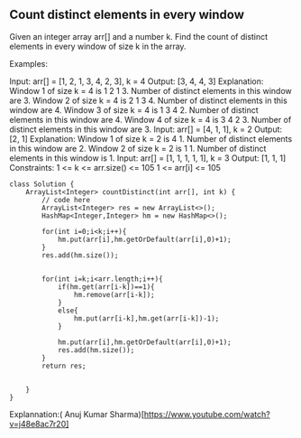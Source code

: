 ## Count distinct elements in every window

Given an integer array arr[] and a number k. Find the count of distinct elements in every window of size k in the array.

Examples:

Input: arr[] = [1, 2, 1, 3, 4, 2, 3], k = 4
Output:  [3, 4, 4, 3]
Explanation: Window 1 of size k = 4 is 1 2 1 3. Number of distinct elements in this window are 3. 
Window 2 of size k = 4 is 2 1 3 4. Number of distinct elements in this window are 4.
Window 3 of size k = 4 is 1 3 4 2. Number of distinct elements in this window are 4.
Window 4 of size k = 4 is 3 4 2 3. Number of distinct elements in this window are 3.
Input: arr[] = [4, 1, 1], k = 2
Output: [2, 1]
Explanation: Window 1 of size k = 2 is 4 1. Number of distinct elements in this window are 2. 
Window 2 of size k = 2 is 1 1. Number of distinct elements in this window is 1. 
Input: arr[] = [1, 1, 1, 1, 1], k = 3
Output: [1, 1, 1]
Constraints:
1 <= k <= arr.size() <= 105
1 <= arr[i] <= 105

```
class Solution {
    ArrayList<Integer> countDistinct(int arr[], int k) {
        // code here
        ArrayList<Integer> res = new ArrayList<>();
        HashMap<Integer,Integer> hm = new HashMap<>();
        
        for(int i=0;i<k;i++){
            hm.put(arr[i],hm.getOrDefault(arr[i],0)+1);
        }
        res.add(hm.size());
        
        
        for(int i=k;i<arr.length;i++){
            if(hm.get(arr[i-k])==1){
                hm.remove(arr[i-k]);
            }
            else{
                hm.put(arr[i-k],hm.get(arr[i-k])-1);
            }
            
            hm.put(arr[i],hm.getOrDefault(arr[i],0)+1);
            res.add(hm.size());
        }
        return res;
        
        
    }
}
```
Explannation:(
Anuj Kumar Sharma)[https://www.youtube.com/watch?v=j48e8ac7r20]
